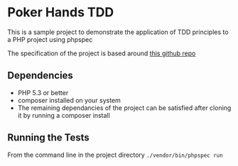 # Poker Hands TDD
This is a sample project to demonstrate the application of TDD principles to a PHP project using phpspec

The specification of the project is based around [this github repo](https://github.com/dojonorth/poker-tdd-kata)

## Dependencies
* PHP 5.3 or better
* composer installed on your system
* The remaining dependancies of the project can be satisfied after cloning it by running a composer install

## Running the Tests
From the command line in the project directory
```./vendor/bin/phpspec run```
